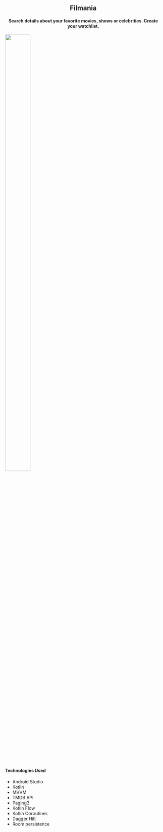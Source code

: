 <h2 align="center">Filmania</h2>
<h4 align="center">Search details about your favorite movies, shows or celebrities. Create your watchlist.</h4>
 
<img src="https://user-images.githubusercontent.com/59311205/133794659-f3be9e4d-7e87-48db-9587-31d5d242fe0c.jpg" 
height="60%" width="40%">

<h4>Technologies Used</h4>
<ul>
    <li>Android Studio</li>
    <li>Kotlin</li>
    <li>MVVM</li>
    <li>TMDB API</li>
    <li>Paging3</li>
    <li>Kotlin Flow</li>
    <li>Kotlin Coroutines</li>
    <li>Dagger Hilt</li>
    <li>Room persistence</li>
</ul>
